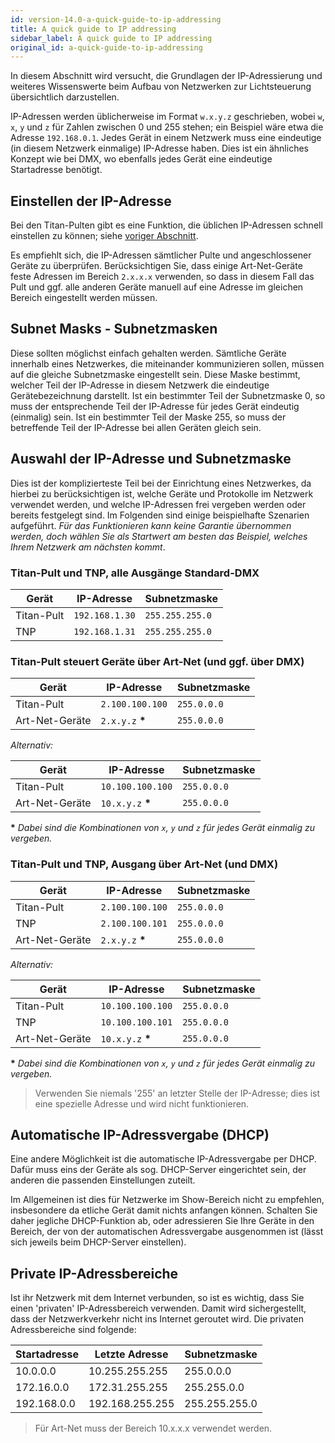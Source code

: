```yaml
---
id: version-14.0-a-quick-guide-to-ip-addressing
title: A quick guide to IP addressing
sidebar_label: A quick guide to IP addressing
original_id: a-quick-guide-to-ip-addressing
---
```


In diesem Abschnitt wird versucht, die Grundlagen der IP-Adressierung
und weiteres Wissenswerte beim Aufbau von Netzwerken zur Lichtsteuerung
übersichtlich darzustellen.

IP-Adressen werden üblicherweise im Format `w.x.y.z` geschrieben, wobei
`w`, `x`, `y` und `z` für Zahlen zwischen 0 und 255 stehen; ein Beispiel wäre
etwa die Adresse `192.168.0.1`. Jedes Gerät in einem Netzwerk muss
eine eindeutige (in diesem Netzwerk einmalige) IP-Adresse haben. Dies
ist ein ähnliches Konzept wie bei DMX, wo ebenfalls jedes Gerät eine
eindeutige Startadresse benötigt.

Einstellen der IP-Adresse
-------------------------

Bei den Titan-Pulten gibt es eine Funktion, die üblichen IP-Adressen
schnell einstellen zu können; siehe [voriger Abschnitt](controlling-fixtures-over-a-network.md#einstellen-der-ip-adresse-des-pultes).

Es empfiehlt sich, die IP-Adressen sämtlicher Pulte und angeschlossener
Geräte zu überprüfen. Berücksichtigen Sie, dass einige Art-Net-Geräte
feste Adressen im Bereich `2.x.x.x` verwenden, so dass in diesem Fall das
Pult und ggf. alle anderen Geräte manuell auf eine Adresse im gleichen
Bereich eingestellt werden müssen.

Subnet Masks - Subnetzmasken
----------------------------

Diese sollten möglichst einfach gehalten werden. Sämtliche Geräte
innerhalb eines Netzwerkes, die miteinander kommunizieren sollen, müssen
auf die gleiche Subnetzmaske eingestellt sein. Diese Maske bestimmt,
welcher Teil der IP-Adresse in diesem Netzwerk die eindeutige
Gerätebezeichnung darstellt. Ist ein bestimmter Teil der Subnetzmaske 0,
so muss der entsprechende Teil der IP-Adresse für jedes Gerät eindeutig
(einmalig) sein. Ist ein bestimmter Teil der Maske 255, so muss der
betreffende Teil der IP-Adresse bei allen Geräten gleich sein.

Auswahl der IP-Adresse und Subnetzmaske
---------------------------------------

Dies ist der komplizierteste Teil bei der Einrichtung eines Netzwerkes,
da hierbei zu berücksichtigen ist, welche Geräte und Protokolle im
Netzwerk verwendet werden, und welche IP-Adressen frei vergeben werden
oder bereits festgelegt sind. Im Folgenden sind einige beispielhafte
Szenarien aufgeführt. *Für das Funktionieren kann keine Garantie
übernommen werden, doch wählen Sie als Startwert am besten das Beispiel,
welches Ihrem Netzwerk am nächsten kommt*.

### Titan-Pult und TNP, alle Ausgänge Standard-DMX

Gerät             | IP-Adresse        | Subnetzmaske
---               | ---               | ---
Titan-Pult        | `192.168.1.30`    | `255.255.255.0`
TNP               | `192.168.1.31`    | `255.255.255.0`

### Titan-Pult steuert Geräte über Art-Net (und ggf. über DMX)

Gerät             | IP-Adresse        | Subnetzmaske
---               | ---               | ---
Titan-Pult        | `2.100.100.100`   | `255.0.0.0`
Art-Net-Geräte    | `2.x.y.z` **\***  | `255.0.0.0`

*Alternativ:*

Gerät             | IP-Adresse        | Subnetzmaske
---               | ---               | ---
Titan-Pult        | `10.100.100.100`  | `255.0.0.0`
Art-Net-Geräte    | `10.x.y.z` **\*** | `255.0.0.0`

**\*** *Dabei sind die Kombinationen von `x`, `y` und `z` für jedes Gerät einmalig zu
vergeben.*

### Titan-Pult und TNP, Ausgang über Art-Net (und DMX)

Gerät             | IP-Adresse        | Subnetzmaske
---               | ---               | ---
Titan-Pult        | `2.100.100.100`   | `255.0.0.0`
TNP               | `2.100.100.101`   | `255.0.0.0`
Art-Net-Geräte    | `2.x.y.z` **\***  | `255.0.0.0`

*Alternativ:*

Gerät             | IP-Adresse        | Subnetzmaske
---               | ---               | ---
Titan-Pult        | `10.100.100.100`  | `255.0.0.0`
TNP               | `10.100.100.101`  | `255.0.0.0`
Art-Net-Geräte    | `10.x.y.z` **\*** | `255.0.0.0`

**\*** *Dabei sind die Kombinationen von `x`, `y` und `z` für jedes Gerät einmalig zu
vergeben.*

>	Verwenden Sie niemals '255' an letzter Stelle der IP-Adresse; dies ist eine spezielle Adresse und wird nicht funktionieren.

Automatische IP-Adressvergabe (DHCP)
------------------------------------

Eine andere Möglichkeit ist die automatische IP-Adressvergabe per
DHCP. Dafür muss eins der Geräte als sog. DHCP-Server eingerichtet
sein, der anderen die passenden Einstellungen zuteilt.

Im Allgemeinen ist dies für Netzwerke im Show-Bereich nicht zu
empfehlen, insbesondere da etliche Gerät damit nichts anfangen können.
Schalten Sie daher jegliche DHCP-Funktion ab, oder adressieren Sie
Ihre Geräte in den Bereich, der von der automatischen Adressvergabe
ausgenommen ist (lässt sich jeweils beim DHCP-Server einstellen).

Private IP-Adressbereiche
-------------------------

Ist ihr Netzwerk mit dem Internet verbunden, so ist es wichtig, dass Sie
einen 'privaten' IP-Adressbereich verwenden. Damit wird sichergestellt,
dass der Netzwerkverkehr nicht ins Internet geroutet wird. Die privaten
Adressbereiche sind folgende:

Startadresse  | Letzte Adresse   | Subnetzmaske
--- 		  | --- 			 | ---
10.0.0.0 	  | 10.255.255.255 	 | 255.0.0.0
172.16.0.0 	  | 172.31.255.255   | 255.255.0.0
192.168.0.0   | 192.168.255.255  | 255.255.255.0

>	Für Art-Net muss der Bereich 10.x.x.x verwendet werden.